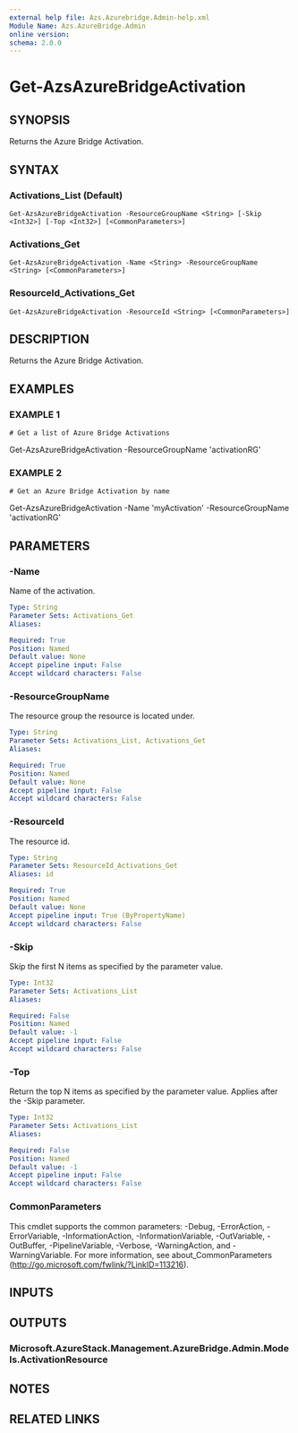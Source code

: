 ```yaml
---
external help file: Azs.Azurebridge.Admin-help.xml
Module Name: Azs.AzureBridge.Admin
online version:
schema: 2.0.0
---
```


# Get-AzsAzureBridgeActivation

## SYNOPSIS
Returns the Azure Bridge Activation.

## SYNTAX

### Activations_List (Default)
```
Get-AzsAzureBridgeActivation -ResourceGroupName <String> [-Skip <Int32>] [-Top <Int32>] [<CommonParameters>]
```

### Activations_Get
```
Get-AzsAzureBridgeActivation -Name <String> -ResourceGroupName <String> [<CommonParameters>]
```

### ResourceId_Activations_Get
```
Get-AzsAzureBridgeActivation -ResourceId <String> [<CommonParameters>]
```

## DESCRIPTION
Returns the Azure Bridge Activation.

## EXAMPLES

### EXAMPLE 1
```
# Get a list of Azure Bridge Activations
```

Get-AzsAzureBridgeActivation -ResourceGroupName 'activationRG'

### EXAMPLE 2
```
# Get an Azure Bridge Activation by name
```

Get-AzsAzureBridgeActivation -Name 'myActivation' -ResourceGroupName 'activationRG'

## PARAMETERS

### -Name
Name of the activation.

```yaml
Type: String
Parameter Sets: Activations_Get
Aliases:

Required: True
Position: Named
Default value: None
Accept pipeline input: False
Accept wildcard characters: False
```

### -ResourceGroupName
The resource group the resource is located under.

```yaml
Type: String
Parameter Sets: Activations_List, Activations_Get
Aliases:

Required: True
Position: Named
Default value: None
Accept pipeline input: False
Accept wildcard characters: False
```

### -ResourceId
The resource id.

```yaml
Type: String
Parameter Sets: ResourceId_Activations_Get
Aliases: id

Required: True
Position: Named
Default value: None
Accept pipeline input: True (ByPropertyName)
Accept wildcard characters: False
```

### -Skip
Skip the first N items as specified by the parameter value.

```yaml
Type: Int32
Parameter Sets: Activations_List
Aliases:

Required: False
Position: Named
Default value: -1
Accept pipeline input: False
Accept wildcard characters: False
```

### -Top
Return the top N items as specified by the parameter value.
Applies after the -Skip parameter.

```yaml
Type: Int32
Parameter Sets: Activations_List
Aliases:

Required: False
Position: Named
Default value: -1
Accept pipeline input: False
Accept wildcard characters: False
```

### CommonParameters
This cmdlet supports the common parameters: -Debug, -ErrorAction, -ErrorVariable, -InformationAction, -InformationVariable, -OutVariable, -OutBuffer, -PipelineVariable, -Verbose, -WarningAction, and -WarningVariable. For more information, see about_CommonParameters (http://go.microsoft.com/fwlink/?LinkID=113216).

## INPUTS

## OUTPUTS

### Microsoft.AzureStack.Management.AzureBridge.Admin.Models.ActivationResource

## NOTES

## RELATED LINKS
